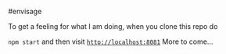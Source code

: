 
#envisage

To get a feeling for what I am doing, when you clone this repo do

`npm start` and then visit [`http://localhost:8081`](http://localhost:8081)
More to come...
